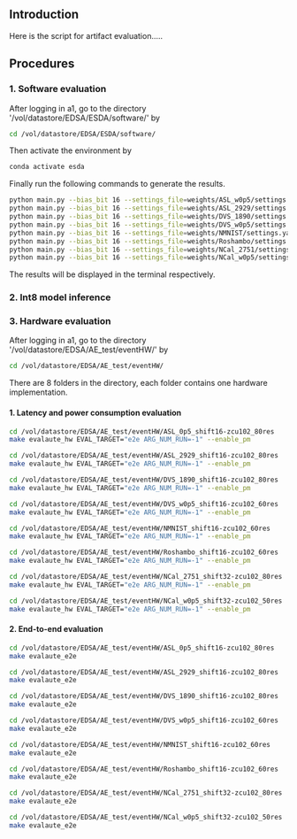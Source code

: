 

## Introduction

Here is the script for artifact evaluation.....


## Procedures 

### 1. Software evaluation

After logging in a1, go to the directory '/vol/datastore/EDSA/ESDA/software/' by 

```bash
cd /vol/datastore/EDSA/ESDA/software/
```

Then activate the environment by

```bash
conda activate esda
```

Finally run the following commands to generate the results.
```bash
python main.py --bias_bit 16 --settings_file=weights/ASL_w0p5/settings.yaml --load weights/ASL_w0p5/ckpt.best.pth.tar --shift_bit 16 -e
python main.py --bias_bit 16 --settings_file=weights/ASL_2929/settings.yaml --load weights/ASL_2929/ckpt.best.pth.tar --shift_bit 16 -e
python main.py --bias_bit 16 --settings_file=weights/DVS_1890/settings.yaml --load weights/DVS_1890/ckpt.best.pth.tar --shift_bit 16 -e
python main.py --bias_bit 16 --settings_file=weights/DVS_w0p5/settings.yaml --load weights/DVS_w0p5/ckpt.best.pth.tar --shift_bit 16 -e
python main.py --bias_bit 16 --settings_file=weights/NMNIST/settings.yaml --load weights/NMNIST/ckpt.best.pth.tar --shift_bit 16 -e 
python main.py --bias_bit 16 --settings_file=weights/Roshambo/settings.yaml --load weights/Roshambo/ckpt.best.pth.tar --shift_bit 16 -e 
python main.py --bias_bit 16 --settings_file=weights/NCal_2751/settings.yaml --load weights/NCal_2751/ckpt.best.pth.tar --shift_bit 32 -e
python main.py --bias_bit 16 --settings_file=weights/NCal_w0p5/settings.yaml --load weights/NCal_w0p5/ckpt.best.pth.tar --shift_bit 32 -e
```

The results will be displayed in the terminal respectively.


### 2. Int8 model inference







### 3. Hardware evaluation

After logging in a1, go to the directory '/vol/datastore/EDSA/AE_test/eventHW/' by 

```bash
cd /vol/datastore/EDSA/AE_test/eventHW/
```

There are 8 folders in the directory, each folder contains one hardware implementation. 

#### 1. Latency and power consumption evaluation

```bash
cd /vol/datastore/EDSA/AE_test/eventHW/ASL_0p5_shift16-zcu102_80res
make evalaute_hw EVAL_TARGET="e2e ARG_NUM_RUN=-1" --enable_pm
```

```bash
cd /vol/datastore/EDSA/AE_test/eventHW/ASL_2929_shift16-zcu102_80res
make evalaute_hw EVAL_TARGET="e2e ARG_NUM_RUN=-1" --enable_pm
```

```bash
cd /vol/datastore/EDSA/AE_test/eventHW/DVS_1890_shift16-zcu102_80res
make evalaute_hw EVAL_TARGET="e2e ARG_NUM_RUN=-1" --enable_pm
```

```bash
cd /vol/datastore/EDSA/AE_test/eventHW/DVS_w0p5_shift16-zcu102_60res
make evalaute_hw EVAL_TARGET="e2e ARG_NUM_RUN=-1" --enable_pm
```

```bash
cd /vol/datastore/EDSA/AE_test/eventHW/NMNIST_shift16-zcu102_60res
make evalaute_hw EVAL_TARGET="e2e ARG_NUM_RUN=-1" --enable_pm
```

```bash
cd /vol/datastore/EDSA/AE_test/eventHW/Roshambo_shift16-zcu102_60res
make evalaute_hw EVAL_TARGET="e2e ARG_NUM_RUN=-1" --enable_pm
```

```bash
cd /vol/datastore/EDSA/AE_test/eventHW/NCal_2751_shift32-zcu102_80res
make evalaute_hw EVAL_TARGET="e2e ARG_NUM_RUN=-1" --enable_pm
```

```bash
cd /vol/datastore/EDSA/AE_test/eventHW/NCal_w0p5_shift32-zcu102_50res
make evalaute_hw EVAL_TARGET="e2e ARG_NUM_RUN=-1" --enable_pm
```

#### 2. End-to-end evaluation

```bash
cd /vol/datastore/EDSA/AE_test/eventHW/ASL_0p5_shift16-zcu102_80res
make evalaute_e2e
```

```bash
cd /vol/datastore/EDSA/AE_test/eventHW/ASL_2929_shift16-zcu102_80res
make evalaute_e2e
```

```bash
cd /vol/datastore/EDSA/AE_test/eventHW/DVS_1890_shift16-zcu102_80res
make evalaute_e2e
```

```bash 
cd /vol/datastore/EDSA/AE_test/eventHW/DVS_w0p5_shift16-zcu102_60res
make evalaute_e2e
```

```bash
cd /vol/datastore/EDSA/AE_test/eventHW/NMNIST_shift16-zcu102_60res
make evalaute_e2e
```

```bash
cd /vol/datastore/EDSA/AE_test/eventHW/Roshambo_shift16-zcu102_60res
make evalaute_e2e
```

```bash
cd /vol/datastore/EDSA/AE_test/eventHW/NCal_2751_shift32-zcu102_80res
make evalaute_e2e
```

```bash
cd /vol/datastore/EDSA/AE_test/eventHW/NCal_w0p5_shift32-zcu102_50res
make evalaute_e2e
```
